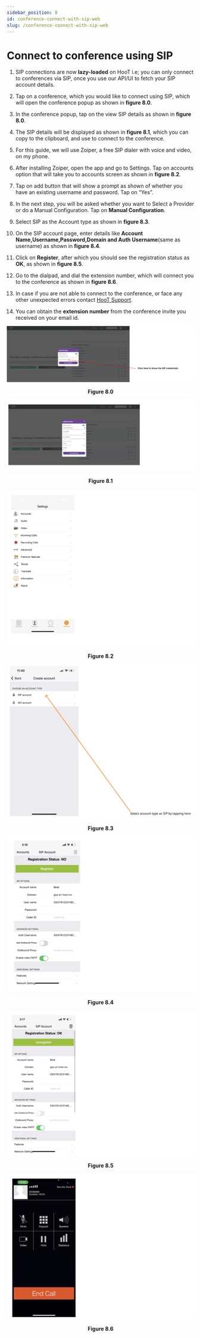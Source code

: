 ```yaml
---
sidebar_position: 8
id: conference-connect-with-sip-web
slug: /conference-connect-with-sip-web
---
```


# Connect to conference using SIP

1. SIP connections are now **lazy-loaded** on HooT i.e; you can only connect to conferences via SIP, once you use our API/UI to fetch your SIP account details.

2. Tap on a conference, which you would like to connect using SIP, which will open the conference popup as shown in **figure 8.0**.

3. In the conference popup, tap on the view SIP details as shown in **figure 8.0**.

4. The SIP details will be displayed as shown in **figure 8.1**, which you can copy to the clipboard, and use to connect to the conference.

5. For this guide, we will use Zoiper, a free SIP dialer with voice and video, on my phone.

6. After installing Zoiper, open the app and go to Settings. Tap on accounts option that will take you to accounts screen as shown in **figure 8.2**.

7. Tap on add button that will show a prompt as shown of whether you have an existing username and password. Tap on “Yes”.

8. In the next step, you will be asked whether you want to Select a Provider or do a Manual Configuration. Tap on **Manual Configuration**.

9. Select SIP as the Account type as shown in **figure 8.3**.

10. On the SIP account page, enter details like **Account Name,Username,Password,Domain and Auth Username**(same as username) as shown in **figure 8.4**.

11. Click on **Register**, after which you should see the registration status as **OK**, as shown in **figure 8.5**.

12. Go to the dialpad, and dial the extension number, which will connect you to the conference as shown in **figure 8.6**.

13. In case if you are not able to connect to the conference, or face any other unexpected errors contact [HooT Support](https://www.hoot.mx/support-page).

14. You can obtain the **extension number** from the conference invite you received on your email id.

![Figure 8.0](/img/Figure8.0web.png)
<center><b>Figure 8.0</b></center>

![Figure 8.1](/img/Figure8.1web.png)
<center><b>Figure 8.1</b></center>

![Figure 8.2](/img/sip1.3.png)
<center><b>Figure 8.2</b></center>

![Figure 8.3](/img/sip1.4.png)
<center><b>Figure 8.3</b></center>

![Figure 8.4](/img/sip1.5.png)
<center><b>Figure 8.4</b></center>

![Figure 8.5](/img/sip1.6.png)
<center><b>Figure 8.5</b></center>

![Figure 8.6](/img/sip1.7.png)
<center><b>Figure 8.6</b></center>